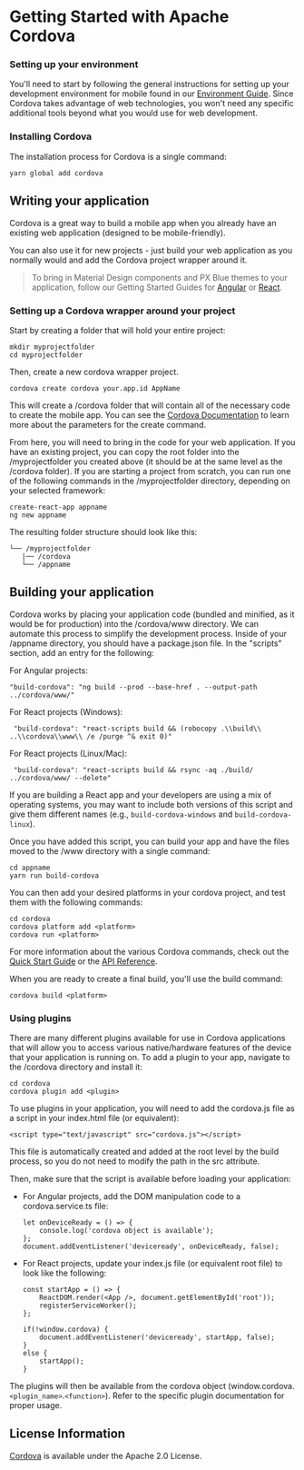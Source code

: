 # Getting Started with Apache Cordova

### Setting up your environment
You'll need to start by following the general instructions for setting up your development environment for mobile found in our [Environment Guide](/development/environment). Since Cordova takes advantage of web technologies, you won't need any specific additional tools beyond what you would use for web development.

### Installing Cordova
The installation process for Cordova is a single command:

```
yarn global add cordova
```

## Writing your application
Cordova is a great way to build a mobile app when you already have an existing web application (designed to be mobile-friendly). 

You can also use it for new projects - just build your web application as you normally would and add the Cordova project wrapper around it.

>To bring in Material Design components and PX Blue themes to your application, follow our Getting Started Guides for [Angular](/development/frameworks-web/angular) or [React](/development/frameworks-web/react).

### Setting up a Cordova wrapper around your project
Start by creating a folder that will hold your entire project:

```
mkdir myprojectfolder
cd myprojectfolder
```

Then, create a new cordova wrapper project. 

```
cordova create cordova your.app.id AppName
```

This will create a /cordova folder that will contain all of the necessary code to create the mobile app. You can see the [Cordova Documentation](https://cordova.apache.org/docs/en/latest/reference/cordova-cli/index.html#cordova-create-command) to learn more about the parameters for the create command.

From here, you will need to bring in the code for your web application. If you have an existing project, you can copy the root folder into the /myprojectfolder you created above (it should be at the same level as the /cordova folder). If you are starting a project from scratch, you can run one of the following commands in the /myprojectfolder directory, depending on your selected framework:

```
create-react-app appname
ng new appname
```
The resulting folder structure should look like this:
```
└── /myprojectfolder         
   |── /cordova
   └── /appname
```

## Building your application
Cordova works by placing your application code (bundled and minified, as it would be for production) into the /cordova/www directory. We can automate this process to simplify the development process. Inside of your /appname directory, you should have a package.json file. In the "scripts" section, add an entry for the following:

For Angular projects:
```
"build-cordova": "ng build --prod --base-href . --output-path ../cordova/www/"
```

For React projects (Windows):
```
 "build-cordova": "react-scripts build && (robocopy .\\build\\ ..\\cordova\\www\\ /e /purge ^& exit 0)"
```

For React projects (Linux/Mac):
```
 "build-cordova": "react-scripts build && rsync -aq ./build/ ../cordova/www/ --delete"
```

If you are building a React app and your developers are using a mix of operating systems, you may want to include both versions of this script and give them different names (e.g., ```build-cordova-windows``` and ```build-cordova-linux```).

Once you have added this script, you can build your app and have the files moved to the /www directory with a single command:

```
cd appname
yarn run build-cordova
```

You can then add your desired platforms in your cordova project, and test them with the following commands:

```
cd cordova
cordova platform add <platform>
cordova run <platform>
```

For more information about the various Cordova commands, check out the [Quick Start Guide](https://cordova.apache.org/docs/en/latest/guide/cli/) or the [API Reference](https://cordova.apache.org/docs/en/latest/reference/cordova-cli/index.html).

When you are ready to create a final build, you'll use the build command:

```
cordova build <platform>
```

### Using plugins

There are many different plugins available for use in Cordova applications that will allow you to access various native/hardware features of the device that your application is running on. To add a plugin to your app, navigate to the /cordova directory and install it:

```
cd cordova
cordova plugin add <plugin>
```

To use plugins in your application, you will need to add the cordova.js file as a script in your index.html file (or equivalent):

```
<script type="text/javascript" src="cordova.js"></script>
```

This file is automatically created and added at the root level by the build process, so you do not need to modify the path in the src attribute.

Then, make sure that the script is available before loading your application:

- For Angular projects, add the DOM manipulation code to a cordova.service.ts file:
    ```
    let onDeviceReady = () => {
        console.log('cordova object is available');
    };
    document.addEventListener('deviceready', onDeviceReady, false);
    ```

- For React projects, update your index.js file (or equivalent root file) to look like the following:
    ```
    const startApp = () => {
        ReactDOM.render(<App />, document.getElementById('root'));
        registerServiceWorker();
    };

    if(!window.cordova) {
        document.addEventListener('deviceready', startApp, false);
    } 
    else {
        startApp();
    }
    ```

The plugins will then be available from the cordova object (window.cordova.```<plugin_name>```.```<function>```). Refer to the specific plugin documentation for proper usage.

## License Information
[Cordova](https://github.com/apache/cordova-cli/blob/master/LICENSE) is available under the Apache 2.0 License. 
